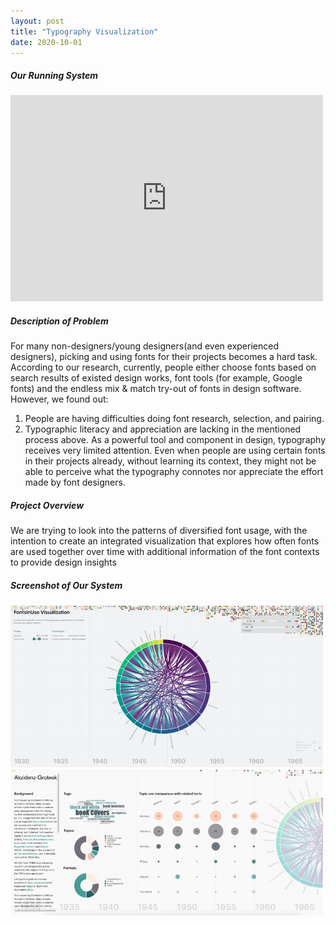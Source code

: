 ```yaml
---
layout: post
title: "Typography Visualization"
date: 2020-10-01
---
```

##### Our Running System
<iframe height=330 width=500 src="https://player.vimeo.com/video/486148555"  frameborder="0" allow="autoplay; fullscreen" allowfullscreen></iframe>

##### Description of Problem
For many non-designers/young designers(and even experienced designers), picking and using
fonts for their projects becomes a hard task. According to our research, currently, people either
choose fonts based on search results of existed design works, font tools (for example, Google
fonts) and the endless mix & match try-out of fonts in design software. However, we found out:
1) People are having difficulties doing font research, selection, and pairing.
2) Typographic literacy and appreciation are lacking in the mentioned process above. As a
powerful tool and component in design, typography receives very limited attention. Even when
people are using certain fonts in their projects already, without learning its context, they might
not be able to perceive what the typography connotes nor appreciate the effort made by font
designers.

##### Project Overview  
We are trying to look into the patterns of diversified font usage, with the intention to create an integrated visualization that explores how often fonts are used together over time with additional information of the font contexts to provide design insights

##### Screenshot of Our System 
<img  class="img-content" alt="Zhimin Sun" width="500"  src="/assets/img/FontInUseVis.PNG">
<img  class="img-content" alt="Zhimin Sun" width="500"  src="/assets/img/FontDetailVis.PNG">

